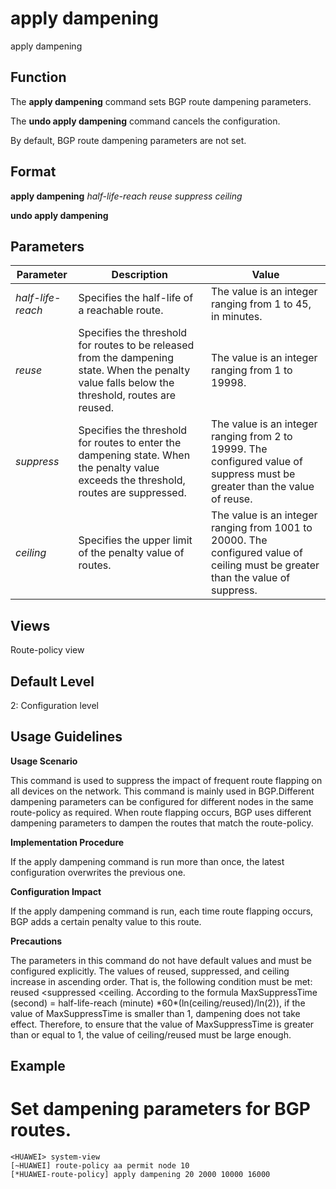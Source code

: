 apply dampening
===============

apply dampening

Function
--------



The **apply dampening** command sets BGP route dampening parameters.

The **undo apply dampening** command cancels the configuration.



By default, BGP route dampening parameters are not set.


Format
------

**apply dampening** *half-life-reach* *reuse* *suppress* *ceiling*

**undo apply dampening**


Parameters
----------

| Parameter | Description | Value |
| --- | --- | --- |
| *half-life-reach* | Specifies the half-life of a reachable route. | The value is an integer ranging from 1 to 45, in minutes. |
| *reuse* | Specifies the threshold for routes to be released from the dampening state. When the penalty value falls below the threshold, routes are reused. | The value is an integer ranging from 1 to 19998. |
| *suppress* | Specifies the threshold for routes to enter the dampening state. When the penalty value exceeds the threshold, routes are suppressed. | The value is an integer ranging from 2 to 19999. The configured value of suppress must be greater than the value of reuse. |
| *ceiling* | Specifies the upper limit of the penalty value of routes. | The value is an integer ranging from 1001 to 20000. The configured value of ceiling must be greater than the value of suppress. |



Views
-----

Route-policy view


Default Level
-------------

2: Configuration level


Usage Guidelines
----------------

**Usage Scenario**



This command is used to suppress the impact of frequent route flapping on all devices on the network. This command is mainly used in BGP.Different dampening parameters can be configured for different nodes in the same route-policy as required. When route flapping occurs, BGP uses different dampening parameters to dampen the routes that match the route-policy.



**Implementation Procedure**



If the apply dampening command is run more than once, the latest configuration overwrites the previous one.



**Configuration Impact**



If the apply dampening command is run, each time route flapping occurs, BGP adds a certain penalty value to this route.



**Precautions**



The parameters in this command do not have default values and must be configured explicitly. The values of reused, suppressed, and ceiling increase in ascending order. That is, the following condition must be met: reused <suppressed <ceiling. According to the formula MaxSuppressTime (second) = half-life-reach (minute) \*60\*(ln(ceiling/reused)/ln(2)), if the value of MaxSuppressTime is smaller than 1, dampening does not take effect. Therefore, to ensure that the value of MaxSuppressTime is greater than or equal to 1, the value of ceiling/reused must be large enough.




Example
-------

# Set dampening parameters for BGP routes.
```
<HUAWEI> system-view
[~HUAWEI] route-policy aa permit node 10
[*HUAWEI-route-policy] apply dampening 20 2000 10000 16000

```